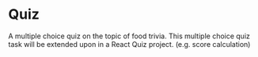 # Quiz

A multiple choice quiz on the topic of food trivia. 
This multiple choice quiz task will be extended upon in a React Quiz project. (e.g. score calculation)
